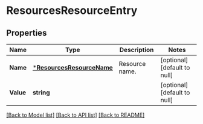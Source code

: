 # ResourcesResourceEntry

## Properties
Name | Type | Description | Notes
------------ | ------------- | ------------- | -------------
**Name** | [***ResourcesResourceName**](ResourcesResourceName.md) | Resource name. | [optional] [default to null]
**Value** | **string** |  | [optional] [default to null]

[[Back to Model list]](../README.md#documentation-for-models) [[Back to API list]](../README.md#documentation-for-api-endpoints) [[Back to README]](../README.md)


